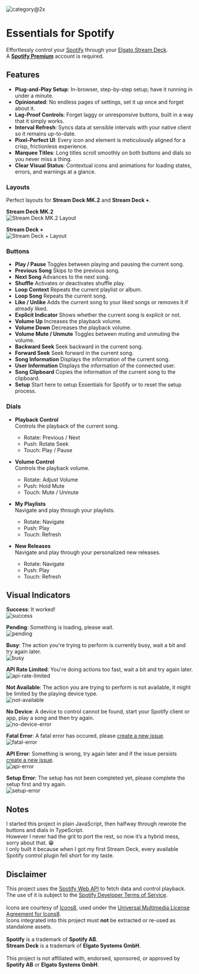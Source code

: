 ![category@2x](https://github.com/user-attachments/assets/533c520e-a7b0-4ea3-810d-de47260025c8)

# Essentials for Spotify

Effortlessly control your [Spotify](https://www.spotify.com/) through your [Elgato Stream Deck](https://www.elgato.com/us/en/s/welcome-to-stream-deck).\
A **[Spotify Premium](https://www.spotify.com/premium/)** account is required.

## Features

- **Plug-and-Play Setup**: In-browser, step-by-step setup; have it running in under a minute.
- **Opinionated**: No endless pages of settings, set it up once and forget about it.
- **Lag-Proof Controls**: Forget laggy or unresponsive buttons, built in a way that it simply works.
- **Interval Refresh**: Syncs data at sensible intervals with your native client so it remains up-to-date.
- **Pixel-Perfect UI**: Every icon and element is meticulously aligned for a crisp, frictionless experience.
- **Marquee Titles**: Long titles scroll smoothly on both buttons and dials so you never miss a thing.
- **Clear Visual Status**: Contextual icons and animations for loading states, errors, and warnings at a glance.

### Layouts

  Perfect layouts for **Stream Deck MK.2** and **Stream Deck +**.

  **Stream Deck MK.2**\
  ![Stream Deck MK.2 Layout](https://github.com/user-attachments/assets/8924d0f7-d82d-492b-bc6d-44315b309330)

  **Stream Deck +**\
  ![Stream Deck + Layout](https://github.com/user-attachments/assets/cf168320-1390-4d24-b4c9-beff61bd7031)

### Buttons
- **Play / Pause**
  Toggles between playing and pausing the current song.
- **Previous Song**
  Skips to the previous song.
- **Next Song**
  Advances to the next song.
- **Shuffle** 
  Activates or deactivates shuffle play.
- **Loop Context**
  Repeats the current playlist or album.
- **Loop Song**
  Repeats the current song.
- **Like / Unlike**
  Adds the current song to your liked songs or removes it if already liked.
- **Explicit Indicator**
  Shows whether the current song is explicit or not.
- **Volume Up**
  Increases the playback volume.
- **Volume Down**
  Decreases the playback volume.
- **Volume Mute / Unmute** 
  Toggles between muting and unmuting the volume.
- **Backward Seek**
  Seek backward in the current song.
- **Forward Seek**
  Seek forward in the current song.
- **Song Information**
  Displays the information of the current song.
- **User Information**
  Displays the information of the connected user.
- **Song Clipboard**
  Copies the information of the current song to the clipboard.
- **Setup**
  Start here to setup Essentials for Spotify or to reset the setup process.

### Dials
- **Playback Control**\
  Controls the playback of the current song.

  - Rotate: Previous / Next
  - Push: Rotate Seek
  - Touch: Play / Pause
- **Volume Control**\
  Controls the playback volume.
  
  - Rotate: Adjust Volume
  - Push: Hold Mute
  - Touch: Mute / Unmute
- **My Playlists**\
  Navigate and play through your playlists.
  
  - Rotate: Navigate  
  - Push: Play
  - Touch: Refresh  
- **New Releases**\
  Navigate and play through your personalized new releases.
  
  - Rotate: Navigate  
  - Push: Play
  - Touch: Refresh

## Visual Indicators

**Success**: It worked!\
![success](https://github.com/user-attachments/assets/0f4fba8c-4917-449e-9646-ef83a81293e3)

**Pending**: Something is loading, please wait.\
![pending](https://github.com/user-attachments/assets/0cdb90f6-1124-45e2-9b1e-46d8196e3f1f)

**Busy**: The action you're trying to perform is currently busy, wait a bit and try again later.\
![busy](https://github.com/user-attachments/assets/d13d6a26-d322-4405-94c3-6afe147746ea)

**API Rate Limited**: You're doing actions too fast, wait a bit and try again later.\
![api-rate-limited](https://github.com/user-attachments/assets/6e19019c-9037-4eea-8aee-ba02dbe99bb0)

**Not Available**: The action you are trying to perform is not available, it might be limited by the playing device type.\
![not-available](https://github.com/user-attachments/assets/561da581-9271-4c2f-a6bb-468a1f37855f)

**No Device**: A device to control cannot be found, start your Spotify client or app, play a song and then try again.\
![no-device-error](https://github.com/user-attachments/assets/76cc1f86-ab81-4939-9f4f-e107862d887e)

**Fatal Error**: A fatal error has occured, please [create a new issue](https://github.com/ntanis-dev/essentials-for-spotify/issues/new).\
![fatal-error](https://github.com/user-attachments/assets/a9ebf6d0-f75a-40f8-9a90-24af76a08f28)

**API Error**: Something is wrong, try again later and if the issue persists [create a new issue](https://github.com/ntanis-dev/essentials-for-spotify/issues/new).\
![api-error](https://github.com/user-attachments/assets/ba506637-8a56-41df-b516-6c22c2cd7daa)

**Setup Error**: The setup has not been completed yet, please complete the setup first and try again.\
![setup-error](https://github.com/user-attachments/assets/2c1bc3f0-13e2-4891-8215-dc87885a8e56)

## Notes

I started this project in plain JavaScript, then halfway through rewrote the buttons and dials in TypeScript.\
However I never had the grit to port the rest, so now it’s a hybrid mess, sorry about that. 😁\
I only built it because when I got my first Stream Deck, every available Spotify control plugin fell short for my taste.

## Disclaimer

This project uses the [Spotify Web API](https://developer.spotify.com/documentation/web-api/) to fetch data and control playback.\
The use of it is subject to the [Spotify Developer Terms of Service](https://developer.spotify.com/terms).\
\
Icons are courtesy of [Icons8](https://icons8.com), used under the [Universal Multimedia License Agreement for Icons8](https://icons8.com/license).\
Icons integrated into this project must **not** be extracted or re-used as standalone assets.\
\
**Spotify** is a trademark of **Spotify AB**.\
**Stream Deck** is a trademark of **Elgato Systems GmbH**.\
\
This project is not affiliated with, endorsed, sponsored, or approved by **Spotify AB** or **Elgato Systems GmbH**.
